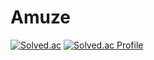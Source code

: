 # Amuze

[![Solved.ac ](http://zxc4370.wtf/api/mini/generate_badge?boj={handle})](https://solved.ac/{handle})
[![Solved.ac Profile](http://mazassumnida.wtf/api/v2/generate_badge?boj=zxc4370)](https://solved.ac/zxc4370/)
